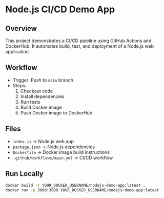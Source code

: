 # Node.js CI/CD Demo App

## Overview
This project demonstrates a CI/CD pipeline using GitHub Actions and DockerHub. It automates build, test, and deployment of a Node.js web application.

## Workflow
- Trigger: Push to `main` branch
- Steps:
  1. Checkout code
  2. Install dependencies
  3. Run tests
  4. Build Docker image
  5. Push Docker image to DockerHub

## Files
- `index.js` → Node.js web app
- `package.json` → Node.js dependencies
- `Dockerfile` → Docker image build instructions
- `.github/workflows/main.yml` → CI/CD workflow

## Run Locally
```bash
docker build -t YOUR_DOCKER_USERNAME/nodejs-demo-app:latest .
docker run -p 3000:3000 YOUR_DOCKER_USERNAME/nodejs-demo-app:latest

